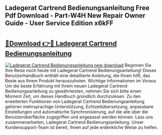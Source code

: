 ## Ladegerat Cartrend Bedienungsanleitung Free Pdf Download - Part-W4H New Repair Owner Guide - User Service Edition x6kFF

# <h2><a href="http://df5h1if.blite.top/?on=Ladegerat+Cartrend+Bedienungsanleitung">🔗Download 👉🔴 Ladegerat Cartrend Bedienungsanleitung</a></h2>

[![Ladegerat Cartrend Bedienungsanleitung new download](https://i.imgur.com/lujVjoI.png)](http://df5h1if.blite.top/?on=Ladegerat+Cartrend+Bedienungsanleitung)
Beginnen Sie Ihre Reise noch heute mit Ladegerat Cartrend Bedienungsanleitung! Dieses Benutzerhandbuch enthält eine detaillierte Anleitung, die Ihnen hilft, das Beste aus Ihrem Produkt herauszuholen. Wichtige Informationen im Voraus Um die beste Erfahrung mit Ihrem neuen Ladegerat Cartrend Bedienungsanleitung zu gewährleisten, nehmen Sie sich bitte einen Moment Zeit, um dieses Handbuch gründlich durchzulesen. Zu den erweiterten Funktionen von Ladegerat Cartrend Bedienungsanleitung gehören mehrsprachige Unterstützung, Echtzeitübersetzung, anpassbare Einstellungen und automatische Synchronisierung, auf die alle über die Benutzeroberfläche zugegriffen und angepasst werden können. Lass uns zusammenarbeiten, Ladegerat Cartrend Bedienungsanleitung. Unser Kundensupport-Team ist bereit, Ihnen auf jede erdenkliche Weise zu helfen.
